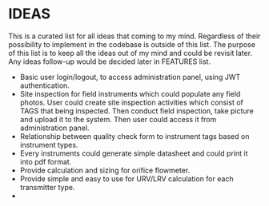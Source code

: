 # IDEAS

This is a curated list for all ideas that coming to my mind. Regardless of their possibility to implement in the codebase is outside of this list. The purpose of this list is to keep all the ideas out of my mind and could be revisit later. Any ideas follow-up would be decided later in FEATURES list.

- Basic user login/logout, to access administration panel, using JWT authentication.
- Site inspection for field instruments which could populate any field photos. User could create site inspection activities which consist of TAGS that being inspected. Then conduct field inspection, take picture and upload it to the system. Then user could access it from administration panel.
- Relationship between quality check form to instrument tags based on instrument types.
- Every instruments could generate simple datasheet and could print it into pdf format.
- Provide calculation and sizing for orifice flowmeter.
- Provide simple and easy to use for URV/LRV calculation for each transmitter type.
- 
